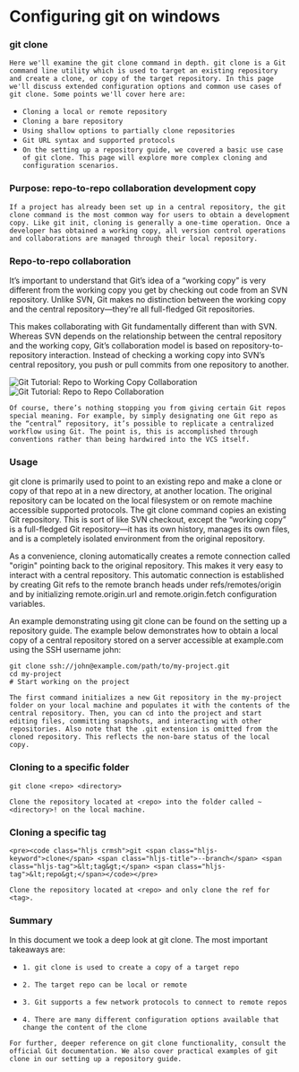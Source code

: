 # Configuring git on windows

### git clone
`Here we'll examine the git clone command in depth. git clone is a Git command line utility which is used to target an existing repository and create a clone, or copy of the target repository. In this page we'll discuss extended configuration options and common use cases of git clone. Some points we'll cover here are:`

- `Cloning a local or remote repository`
- `Cloning a bare repository`
- `Using shallow options to partially clone repositories`
- `Git URL syntax and supported protocols`
- `On the setting up a repository guide, we covered a basic use case of git clone. This page will explore more complex cloning and configuration scenarios.`

### Purpose: repo-to-repo collaboration development copy

`If a project has already been set up in a central repository, the git clone command is the most common way for users to obtain a development copy. Like git init, cloning is generally a one-time operation. Once a developer has obtained a working copy, all version control operations and collaborations are managed through their local repository.`

### Repo-to-repo collaboration
It’s important to understand that Git’s idea of a “working copy” is very different from the working copy you get by checking out code from an SVN repository. Unlike SVN, Git makes no distinction between the working copy and the central repository—they're all full-fledged Git repositories.

This makes collaborating with Git fundamentally different than with SVN. Whereas SVN depends on the relationship between the central repository and the working copy, Git’s collaboration model is based on repository-to-repository interaction. Instead of checking a working copy into SVN’s central repository, you push or pull commits from one repository to another.

<img src="https://wac-cdn.atlassian.com/dam/jcr:e5228129-76b1-4b2c-8f10-af789f2ea6c0/03.svg?cdnVersion=1109" alt="Git Tutorial: Repo to Working Copy Collaboration" class="lozad">

<img src="https://wac-cdn.atlassian.com/dam/jcr:5d68ce55-59a7-4840-a896-eb2014a9f17b/02.svg?cdnVersion=1109" alt="Git Tutorial: Repo to Repo Collaboration" class="lozad">


`Of course, there’s nothing stopping you from giving certain Git repos special meaning. For example, by simply designating one Git repo as the “central” repository, it’s possible to replicate a centralized workflow using Git. The point is, this is accomplished through conventions rather than being hardwired into the VCS itself.`

### Usage
git clone is primarily used to point to an existing repo and make a clone or copy of that repo at in a new directory, at another location. The original repository can be located on the local filesystem or on remote machine accessible supported protocols. The git clone command copies an existing Git repository. This is sort of like SVN checkout, except the “working copy” is a full-fledged Git repository—it has its own history, manages its own files, and is a completely isolated environment from the original repository.

As a convenience, cloning automatically creates a remote connection called "origin" pointing back to the original repository. This makes it very easy to interact with a central repository. This automatic connection is established by creating Git refs to the remote branch heads under refs/remotes/origin and by initializing remote.origin.url and remote.origin.fetch configuration variables.

An example demonstrating using git clone can be found on the setting up a repository guide. The example below demonstrates how to obtain a local copy of a central repository stored on a server accessible at example.com using the SSH username john:


<pre><code class="hljs crmsh">git <span class="hljs-keyword">clone</span> <span class="hljs-title">ssh</span>://john@example.com/path/to/my-project.git
cd my-project
<span class="hljs-comment"># Start working on the project</span></code></pre>

`The first command initializes a new Git repository in the my-project folder on your local machine and populates it with the contents of the central repository. Then, you can cd into the project and start editing files, committing snapshots, and interacting with other repositories. Also note that the .git extension is omitted from the cloned repository. This reflects the non-bare status of the local copy.`

### Cloning to a specific folder

<pre><code class="hljs crmsh">git <span class="hljs-keyword">clone</span> <span class="hljs-title">&lt;repo</span>&gt; <span class="hljs-tag">&lt;directory&gt;</span></code></pre>

`Clone the repository located at <repo> into the folder called ~<directory>! on the local machine.`

### Cloning a specific tag
`<pre><code class="hljs crmsh">git <span class="hljs-keyword">clone</span> <span class="hljs-title">--branch</span> <span class="hljs-tag">&lt;tag&gt;</span> <span class="hljs-tag">&lt;repo&gt;</span></code></pre>`

`Clone the repository located at <repo> and only clone the ref for <tag>.`

### Summary
In this document we took a deep look at git clone. The most important takeaways are:

 - `1. git clone is used to create a copy of a target repo`

-  `2. The target repo can be local or remote`

- `3. Git supports a few network protocols to connect to remote repos`

- `4. There are many different configuration options available that change the content of the clone`
 

`For further, deeper reference on git clone functionality, consult the official Git documentation. We also cover practical examples of git clone in our setting up a repository guide.`
